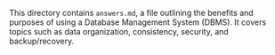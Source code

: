 This directory contains `answers.md`, a file outlining the benefits and purposes of using a Database Management System (DBMS). It covers topics such as data organization, consistency, security, and backup/recovery.